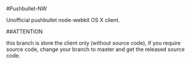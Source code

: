 #Pushbullet-NW

Unofficial pushbullet node-webkit OS X client.

##ATTENTION

this branch is store the client only (without source code), if you require source code, change your branch to master and get the released source code.